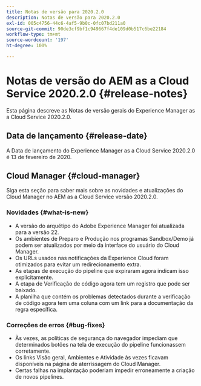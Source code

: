 ```yaml
---
title: Notas de versão para 2020.2.0
description: Notas de versão para 2020.2.0
exl-id: 005c4756-44c6-4af5-9b0c-0fc07bd211a0
source-git-commit: 90de3cf9bf1c949667f4de109d0b517c6be22184
workflow-type: tm+mt
source-wordcount: '197'
ht-degree: 100%

---
```


# Notas de versão do AEM as a Cloud Service 2020.2.0 {#release-notes}

Esta página descreve as Notas de versão gerais do Experience Manager as a Cloud Service 2020.2.0.

## Data de lançamento {#release-date}

A Data de lançamento do Experience Manager as a Cloud Service 2020.2.0 é 13 de fevereiro de 2020.

## Cloud Manager {#cloud-manager}

Siga esta seção para saber mais sobre as novidades e atualizações do Cloud Manager no AEM as a Cloud Service versão 2020.2.0.

### Novidades {#what-is-new}

* A versão do arquétipo do Adobe Experience Manager foi atualizada para a versão 22.
* Os ambientes de Preparo e Produção nos programas Sandbox/Demo já podem ser atualizados por meio da interface do usuário do Cloud Manager.
* Os URLs usados nas notificações da Experience Cloud foram otimizados para evitar um redirecionamento extra.
* As etapas de execução do pipeline que expiraram agora indicam isso explicitamente.
* A etapa de Verificação de código agora tem um registro que pode ser baixado.
* A planilha que contém os problemas detectados durante a verificação de código agora tem uma coluna com um link para a documentação da regra específica.

### Correções de erros  {#bug-fixes}

* Às vezes, as políticas de segurança do navegador impediam que determinados botões na tela de execução do pipeline funcionassem corretamente.
* Os links Visão geral, Ambientes e Atividade às vezes ficavam disponíveis na página de aterrissagem do Cloud Manager.
* Certas falhas na implantação poderiam impedir erroneamente a criação de novos pipelines.
